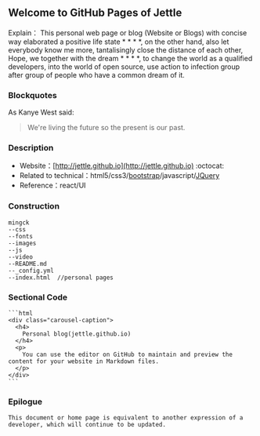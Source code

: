 ## Welcome to GitHub Pages of Jettle
  
 Explain：
     This personal web page or blog (Website or Blogs) with concise way elaborated a positive life state * * * *, on the other hand, also let everybody know me more, tantalisingly close the distance of each other, Hope, we together with the dream * * * *, to change the world as a qualified developers, into the world of open source, use action to infection group after group of people who have a common dream of it.

### Blockquotes

As Kanye West said:

> We're living the future so
> the present is our past.
### Description

 * Website：[http://jettle.github.io](http://jettle.github.io)  :octocat: 
 * Related to technical：html5/css3/[bootstrap](http://twbs.github.io/bootstrap/)/javascript/[JQuery](https://jquery.com/)
 * Reference：react/UI

### Construction

    mingck
    --css
    --fonts
    --images
    --js
    --video
    --README.md
    --_config.yml
    --index.html  //personal pages
    
### Sectional Code
    ```html
    <div class="carousel-caption">
      <h4>
        Personal blog(jettle.github.io)
      </h4>
      <p>
        You can use the editor on GitHub to maintain and preview the content for your website in Markdown files.
      </p>
    </div>
    ```

### Epilogue
    
    This document or home page is equivalent to another expression of a developer, which will continue to be updated.

